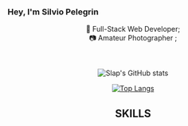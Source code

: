  ### Hey, I'm Silvio Pelegrin

<div align="center">
  
🚀 Full-Stack Web Developer;<br>
📷 Amateur Photographer ;<br><br><br>



</div>

<div style="display: in-line_block" align="center">
  
![Slap's GitHub stats](https://github-readme-stats.vercel.app/api?username=slap-br&show_icons=true&theme=dracula)

[![Top Langs](https://github-readme-stats.vercel.app/api/top-langs/?username=slap-br&layout=donut)](https://github.com/slap-br/github-readme-stats)


<div style="display: in-line_block" align="center">
  <h2> <b> SKILLS </b> </h2>
  <img align="center" alt="" src= "https://img.shields.io/badge/HTML5-E34F26?style=for-the-badge&logo=html5&logoColor=white" />
  <img align="center" alt="" src= "https://img.shields.io/badge/CSS-239120?&style=for-the-badge&logo=css3&logoColor=white" />
  <img align="center" alt="" src= "https://img.shields.io/badge/Node.js-43853D?style=for-the-badge&logo=node.js&logoColor=white" />
  <img align="center" alt="" src= "https://img.shields.io/badge/JavaScript-F7DF1E?style=for-the-badge&logo=javascript&logoColor=black" />
  <img align="center" alt="" src= "https://img.shields.io/badge/React-20232A?style=for-the-badge&logo=react&logoColor=61DAFB" />
  <img align="center" alt="" src= " " />
</div>
